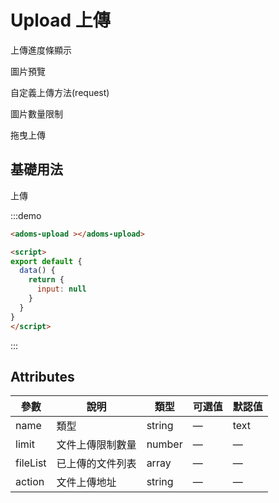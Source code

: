 # Upload 上傳

上傳進度條顯示

圖片預覽

自定義上傳方法(request)

圖片數量限制

拖曳上傳


## 基礎用法
<div class="demo-block">
  <adoms-upload>上傳</adoms-upload>
</div>

:::demo
```html
<adoms-upload ></adoms-upload>

<script>
export default {
  data() {
    return {
      input: null
    }
  }
}
</script>
```
:::

## Attributes

| 參數          | 說明            | 類型            | 可選值                 | 默認值   |
|-------------  |---------------- |---------------- |---------------------- |-------- |
| name         | 類型   | string  | — | text |
| limit | 文件上傳限制數量          |  number  | — | — |
| fileList     | 已上傳的文件列表      | array          |  —  | — |
| action     | 文件上傳地址      | string          | — | — |
<!-- 
## Slots
| name | 說明 |
|------|--------|
| prepend | 輸入框前置內容，只對 `type="text"` 有效 |
| append | 輸入框後置內容，只對 `type="text"` 有效 |

## Events
| 事件名稱 | 說明 | 回調參數 |
|---------|--------|---------|
| blur | 在 Input 失去焦點時觸發 | (event: Event) |
| focus | 在 Input 獲得焦點時觸發 | (event: Event) |
| change | 僅在輸入框失去焦點或用戶按下回車時觸發 | (value: string \| number) |
| input | 在 Input 值改變時觸發 | (value: string \| number) |

## Methods
| 方法名 | 說明 | 參數 |
| ---- | ---- | ---- |
| focus | 使 input 獲取焦點 | — |
| blur | 使 input 失去焦點 | — | -->